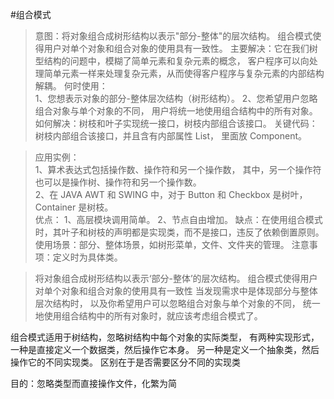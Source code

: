 #组合模式
>意图：将对象组合成树形结构以表示"部分-整体"的层次结构。
组合模式使得用户对单个对象和组合对象的使用具有一致性。
主要解决：它在我们树型结构的问题中，模糊了简单元素和复杂元素的概念，
客户程序可以向处理简单元素一样来处理复杂元素，从而使得客户程序与复杂元素的内部结构解耦。
何时使用：  
1、您想表示对象的部分-整体层次结构（树形结构）。
2、您希望用户忽略组合对象与单个对象的不同，
用户将统一地使用组合结构中的所有对象。
如何解决：树枝和叶子实现统一接口，树枝内部组合该接口。
关键代码：树枝内部组合该接口，并且含有内部属性 List，
里面放 Component。

>应用实例：  
1、算术表达式包括操作数、操作符和另一个操作数，
其中，另一个操作符也可以是操作树、操作符和另一个操作数。  
2、在 JAVA AWT 和 SWING 中，对于 Button 和 Checkbox 是树叶，
Container 是树枝。  
优点： 1、高层模块调用简单。 2、节点自由增加。
缺点：在使用组合模式时，其叶子和树枝的声明都是实现类，而不是接口，违反了依赖倒置原则。
使用场景：部分、整体场景，如树形菜单，文件、文件夹的管理。
注意事项：定义时为具体类。

>将对象组合成树形结构以表示‘部分-整体’的层次结构。
组合模式使得用户对单个对象和组合对象的使用具有一致性
>当发现需求中是体现部分与整体层次结构时，
以及你希望用户可以忽略组合对象与单个对象的不同，
统一地使用组合结构中的所有对象时，就应该考虑组合模式了。

组合模式适用于树结构，忽略树结构中每个对象的实际类型，
有两种实现形式，
一种是直接定义一个数据类，然后操作它本身。
另一种是定义一个抽象类，然后操作它的不同实现类。
区别在于是否需要区分不同的实现类

目的：忽略类型而直接操作文件，化繁为简
